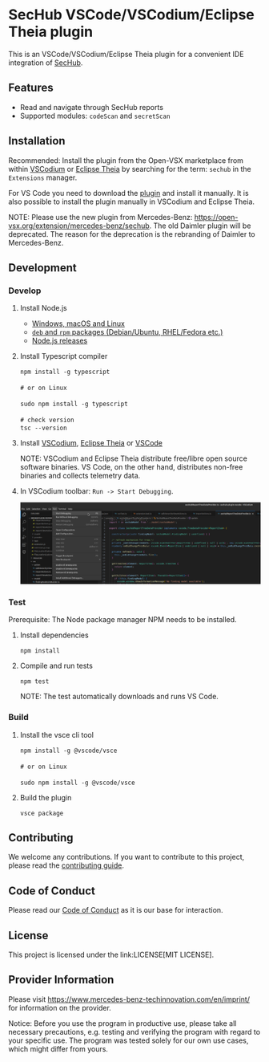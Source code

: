 <!--- SPDX-License-Identifier: MIT -->

# SecHub VSCode/VSCodium/Eclipse Theia plugin

This is an VSCode/VSCodium/Eclipse Theia plugin for a convenient IDE integration of [SecHub](https://github.com/mercedes-benz/sechub).

## Features

* Read and navigate through SecHub reports
* Supported modules: `codeScan` and `secretScan`

## Installation

Recommended: Install the plugin from the Open-VSX marketplace from within [VSCodium](https://vscodium.com/) or [Eclipse Theia](https://theia-ide.org/) by searching for the term: `sechub` in the `Extensions` manager.

For VS Code you need to download the [plugin](https://open-vsx.org/extension/mercedes-benz/sechub) and install it manually. It is also possible to install the plugin manually in VSCodium and Eclipse Theia.

NOTE: Please use the new plugin from Mercedes-Benz: <https://open-vsx.org/extension/mercedes-benz/sechub>. The old Daimler plugin will be deprecated. The reason for the deprecation is the rebranding of Daimler to Mercedes-Benz.

## Development

### Develop

1. Install Node.js

    * [Windows, macOS and Linux](https://nodejs.org/en/download)
    * [`deb` and `rpm` packages (Debian/Ubuntu, RHEL/Fedora etc.)](https://github.com/nodesource/distributions/tree/master)
    * [Node.js releases](https://nodejs.dev/en/about/releases/)

2. Install Typescript compiler

    ~~~
    npm install -g typescript

    # or on Linux

    sudo npm install -g typescript

    # check version
    tsc --version
    ~~~

3. Install [VSCodium](https://vscodium.com/), [Eclipse Theia](https://theia-ide.org/) or [VSCode](https://code.visualstudio.com/)

    NOTE: VSCodium and Eclipse Theia distribute free/libre open source software binaries. VS Code, on the other hand, distributes non-free binaries and collects telemetry data.

4. In VSCodium toolbar: `Run -> Start Debugging`.

    ![image](README/start_debugging.png)

### Test

Prerequisite: The Node package manager NPM needs to be installed.

1. Install dependencies

    ~~~
    npm install
    ~~~

2. Compile and run tests

    ~~~
    npm test
    ~~~

    NOTE: The test automatically downloads and runs VS Code.

### Build

1. Install the vsce cli tool

    ~~~
    npm install -g @vscode/vsce

    # or on Linux

    sudo npm install -g @vscode/vsce
    ~~~

2. Build the plugin

    ~~~
    vsce package
    ~~~

## Contributing

We welcome any contributions.
If you want to contribute to this project, please read the [contributing guide](CONTRIBUTING.md).

## Code of Conduct

Please read our [Code of Conduct](https://github.com/mercedes-benz/foss/blob/master/CODE_OF_CONDUCT.md) as it is our base for interaction.

## License

This project is licensed under the link:LICENSE[MIT LICENSE].

## Provider Information

Please visit <https://www.mercedes-benz-techinnovation.com/en/imprint/> for information on the provider.

Notice: Before you use the program in productive use, please take all necessary precautions,
e.g. testing and verifying the program with regard to your specific use.
The program was tested solely for our own use cases, which might differ from yours.
